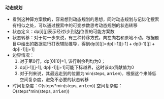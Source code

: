 #### 动态规划
* 看到这种算方案数的，容易想到动态规划的思想，同时动态规划与记忆化搜索有相似之处，可以通过搜索中的可变参数思考动态规划的状态转移
* 状态定义：dp\[i][j]表示经过i步到达j位置的可能方案数
* 状态转移：对于每一步来说，有三种转移方式，向左向右和原地不动，根据题目中给出的数据进行打表辅助推导，得到dp\[i][j]=dp\[i-1][j-1] + dp\[i-1][j] + dp\[i-1][j+1]
* 边界情况：
    1. 对于第0行，dp\[0][0]=1, 该行剩余列均为0；
    2. dp\[i-1][j-1], dp\[i-1][j+1]可能下标越界，这时该dp贡献值为0
    3. 对于列来说，其最远走到的位置为min(steps, arrLen)，根据这个来降低空间复杂度，避免不必要的状态转移
* 时间复杂度：O(steps\*min(steps, arrLen)) 空间复杂度：O(steps\*min(steps, arrLen))
